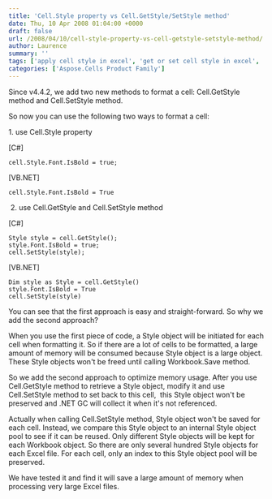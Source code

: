 ```yaml
---
title: 'Cell.Style property vs Cell.GetStyle/SetStyle method'
date: Thu, 10 Apr 2008 01:04:00 +0000
draft: false
url: /2008/04/10/cell-style-property-vs-cell-getstyle-setstyle-method/
author: Laurence
summary: ''
tags: ['apply cell style in excel', 'get or set cell style in excel', 'get or set cell style in excel programmatically', 'modify excel cell style', 'update cell style in excel']
categories: ['Aspose.Cells Product Family']
---
```


Since v4.4.2, we add two new methods to format a cell: Cell.GetStyle method and Cell.SetStyle method. 

So now you can use the following two ways to format a cell:

1\. use Cell.Style property

\[C#\]

```
cell.Style.Font.IsBold = true;
```

\[VB.NET\]

```
cell.Style.Font.IsBold = True
```

 2. use Cell.GetStyle and Cell.SetStyle method

\[C#\]

```
Style style = cell.GetStyle();
style.Font.IsBold = true;
cell.SetStyle(style);
```

\[VB.NET\]

```
Dim style as Style = cell.GetStyle()
style.Font.IsBold = True
cell.SetStyle(style)
```

You can see that the first approach is easy and straight-forward. So why we add the second approach?

When you use the first piece of code, a Style object will be initiated for each cell when formatting it. So if there are a lot of cells to be formatted, a large amount of memory will be consumed because Style object is a large object. These Style objects won't be freed until calling Workbook.Save method.

So we add the second approach to optimize memory usage. After you use Cell.GetStyle method to retrieve a Style object, modify it and use Cell.SetStyle method to set back to this cell,  this Style object won't be preserved and .NET GC will collect it when it's not referenced. 

Actually when calling Cell.SetStyle method, Style object won't be saved for each cell. Instead, we compare this Style object to an internal Style object pool to see if it can be reused. Only different Style objects will be kept for each Workbook object. So there are only several hundred Style objects for each Excel file. For each cell, only an index to this Style object pool will be preserved.

We have tested it and find it will save a large amount of memory when processing very large Excel files.









